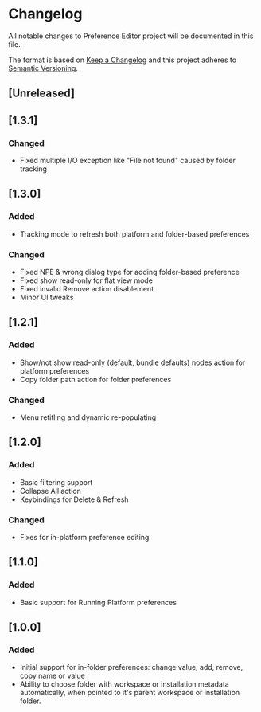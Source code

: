# Changelog
All notable changes to Preference Editor project will be documented in this file.

The format is based on [Keep a Changelog](http://keepachangelog.com/en/1.0.0/)
and this project adheres to [Semantic Versioning](http://semver.org/spec/v2.0.0.html).

## [Unreleased]

## [1.3.1]
 
### Changed

- Fixed multiple I/O exception like "File not found" caused by folder tracking

## [1.3.0] 

### Added

- Tracking mode to refresh both platform and folder-based preferences 

### Changed

- Fixed NPE & wrong dialog type for adding folder-based preference
- Fixed show read-only for flat view mode
- Fixed invalid Remove action disablement 
- Minor UI tweaks

## [1.2.1] 

### Added

- Show/not show read-only (default, bundle defaults) nodes action for platform preferences
- Copy folder path action for folder preferences 

### Changed

- Menu retitling and dynamic re-populating

## [1.2.0] 

### Added

- Basic filtering support
- Collapse All action 
- Keybindings for Delete & Refresh

### Changed

- Fixes for in-platform preference editing

## [1.1.0] 

### Added

- Basic support for Running Platform preferences

## [1.0.0] 

### Added

- Initial support for in-folder preferences: change value, add, remove, copy name or value
- Ability to choose folder with workspace or installation metadata automatically, when pointed to it's parent workspace or installation folder.
